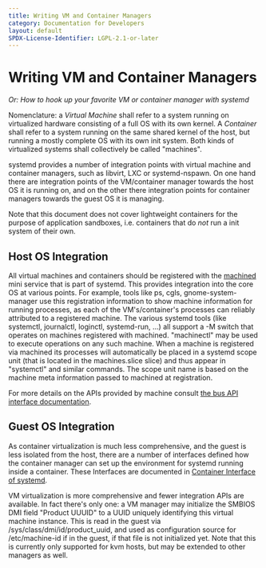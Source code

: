 ```yaml
---
title: Writing VM and Container Managers
category: Documentation for Developers
layout: default
SPDX-License-Identifier: LGPL-2.1-or-later
---
```



# Writing VM and Container Managers

_Or: How to hook up your favorite VM or container manager with systemd_

Nomenclature: a _Virtual Machine_ shall refer to a system running on virtualized hardware consisting of a full OS with its own kernel.
A _Container_ shall refer to a system running on the same shared kernel of the host, but running a mostly complete OS with its own init system.
Both kinds of virtualized systems shall collectively be called "machines".

systemd provides a number of integration points with virtual machine and container managers, such as libvirt, LXC or systemd-nspawn.
On one hand there are integration points of the VM/container manager towards the host OS it is running on, and on the other there integration points for container managers towards the guest OS it is managing.

Note that this document does not cover lightweight containers for the purpose of application sandboxes, i.e. containers that do _not_ run a init system of their own.

## Host OS Integration

All virtual machines and containers should be registered with the [machined](https://www.freedesktop.org/software/systemd/man/latest/org.freedesktop.machine1) mini service that is part of systemd. This provides integration into the core OS at various points. For example, tools like ps, cgls, gnome-system-manager use this registration information to show machine information for running processes, as each of the VM's/container's processes can reliably attributed to a registered machine.
The various systemd tools (like systemctl, journalctl, loginctl, systemd-run, ...) all support a -M switch that operates on machines registered with machined.
"machinectl" may be used to execute operations on any such machine.
When a machine is registered via machined its processes will automatically be placed in a systemd scope unit (that is located in the machines.slice slice) and thus appear in "systemctl" and similar commands.
The scope unit name is based on the machine meta information passed to machined at registration.

For more details on the APIs provided by machine consult [the bus API interface documentation](https://www.freedesktop.org/software/systemd/man/latest/org.freedesktop.machine1).

## Guest OS Integration

As container virtualization is much less comprehensive, and the guest is less isolated from the host, there are a number of interfaces defined how the container manager can set up the environment for systemd running inside a container. These Interfaces are documented in [Container Interface of systemd](CONTAINER_INTERFACE).

VM virtualization is more comprehensive and fewer integration APIs are available.
In fact there's only one: a VM manager may initialize the SMBIOS DMI field "Product UUUID" to a UUID uniquely identifying this virtual machine instance.
This is read in the guest via /sys/class/dmi/id/product_uuid, and used as configuration source for /etc/machine-id if in the guest, if that file is not initialized yet.
Note that this is currently only supported for kvm hosts, but may be extended to other managers as well.
